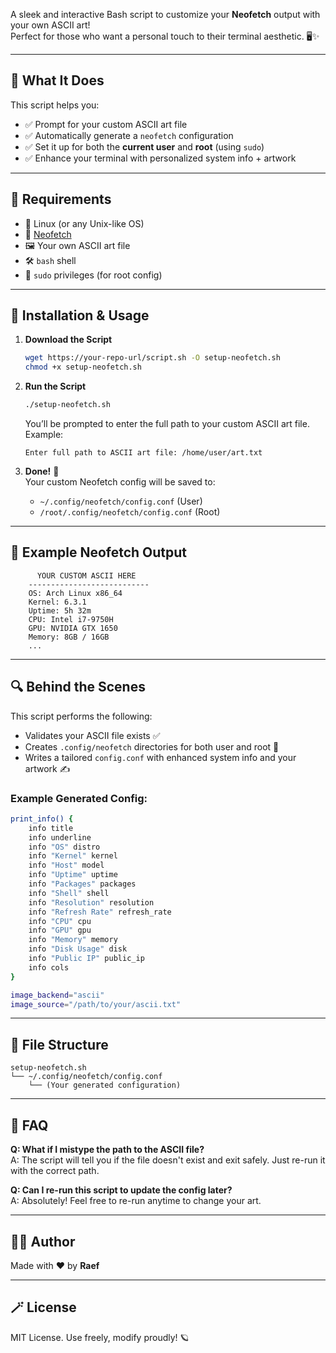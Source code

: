 

A sleek and interactive Bash script to customize your **Neofetch** output with your own ASCII art!  
Perfect for those who want a personal touch to their terminal aesthetic. 🖥️✨

---

## 📜 What It Does

This script helps you:

- ✅ Prompt for your custom ASCII art file
- ✅ Automatically generate a `neofetch` configuration
- ✅ Set it up for both the **current user** and **root** (using `sudo`)
- ✅ Enhance your terminal with personalized system info + artwork

---

## 🧰 Requirements

- 🐧 Linux (or any Unix-like OS)
- 🔧 [Neofetch](https://github.com/dylanaraps/neofetch)
- 🖼️ Your own ASCII art file
- 🛠️ `bash` shell
- 🔐 `sudo` privileges (for root config)

---

## 🚀 Installation & Usage

1. **Download the Script**

   ```bash
   wget https://your-repo-url/script.sh -O setup-neofetch.sh
   chmod +x setup-neofetch.sh
   ```

2. **Run the Script**

   ```bash
   ./setup-neofetch.sh
   ```

   You’ll be prompted to enter the full path to your custom ASCII art file. Example:

   ```
   Enter full path to ASCII art file: /home/user/art.txt
   ```

3. **Done!** 🎉  
   Your custom Neofetch config will be saved to:

   - `~/.config/neofetch/config.conf` (User)
   - `/root/.config/neofetch/config.conf` (Root)

---

## 🧪 Example Neofetch Output

```
      YOUR CUSTOM ASCII HERE
    ---------------------------
    OS: Arch Linux x86_64
    Kernel: 6.3.1
    Uptime: 5h 32m
    CPU: Intel i7-9750H
    GPU: NVIDIA GTX 1650
    Memory: 8GB / 16GB
    ...
```

---

## 🔍 Behind the Scenes

This script performs the following:

- Validates your ASCII file exists ✅
- Creates `.config/neofetch` directories for both user and root 🔐
- Writes a tailored `config.conf` with enhanced system info and your artwork ✍️

### Example Generated Config:
```bash
print_info() {
    info title
    info underline
    info "OS" distro
    info "Kernel" kernel
    info "Host" model
    info "Uptime" uptime
    info "Packages" packages
    info "Shell" shell
    info "Resolution" resolution
    info "Refresh Rate" refresh_rate
    info "CPU" cpu
    info "GPU" gpu
    info "Memory" memory
    info "Disk Usage" disk
    info "Public IP" public_ip
    info cols
}

image_backend="ascii"
image_source="/path/to/your/ascii.txt"
```

---

## 📂 File Structure

```
setup-neofetch.sh
└── ~/.config/neofetch/config.conf
    └── (Your generated configuration)
```

---

## 🙋 FAQ

**Q: What if I mistype the path to the ASCII file?**  
A: The script will tell you if the file doesn't exist and exit safely. Just re-run it with the correct path.

**Q: Can I re-run this script to update the config later?**  
A: Absolutely! Feel free to re-run anytime to change your art.

---

## 👨‍💻 Author

Made with ❤️ by **Raef**

---

## 🪄 License

MIT License. Use freely, modify proudly! 🪐


